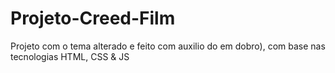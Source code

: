 # Projeto-Creed-Film
 Projeto com  o tema alterado e feito com auxilio do em dobro), com base nas tecnologias HTML, CSS & JS
